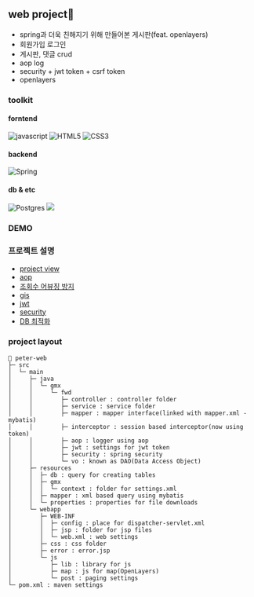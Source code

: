 ## web project🌱
- spring과 더욱 친해지기 위해 만들어본 게시판(feat. openlayers)
- 회원가입 로그인
- 게시판, 댓글  crud
- aop log
- security + jwt token + csrf token
- openlayers
### toolkit
#### forntend
![javascript](https://img.shields.io/badge/JavaScript-F7DF1E?style=for-the-badge&logo=javascript&logoColor=black)
![HTML5](https://img.shields.io/badge/html5-%23E34F26.svg?style=for-the-badge&logo=html5&logoColor=white)
![CSS3](https://img.shields.io/badge/css3-%231572B6.svg?style=for-the-badge&logo=css3&logoColor=white)

#### backend
![Spring](https://img.shields.io/badge/spring-%236DB33F.svg?style=for-the-badge&logo=spring&logoColor=white)

#### db & etc
![Postgres](https://img.shields.io/badge/postgres-%23316192.svg?style=for-the-badge&logo=postgresql&logoColor=white)
<img src="https://img.shields.io/badge/Openlayers-1F6B75?style=for-the-badge&logo=openlayers&logoColor=white">
<br>
### DEMO

### 프로젝트 설명
- [project view](https://github.com/peteryu24/peter-web/tree/359551bdda6cd3d0662c07c9358716bb6bf7a0b6/src/main)
- [aop](https://github.com/peteryu24/peter-web/tree/4ec63c5d1ad5d36fcc953d56e03dd78e9988cfb2/src/main/java/gmx/fwd/aop)
- [조회수 어뷰징 방지](https://dudefromkorea.tistory.com/15)
- [gis](https://github.com/peteryu24/peter-web/tree/be1ff5ef19d269f9671344d32999f1dced1e5d1c/src/main/webapp/WEB-INF/jsp/map)
- [jwt](https://github.com/peteryu24/peter-web/tree/c87e34295e7d621410b18cfa8ffcd2cd17aae438/src/main/java/gmx/fwd/jwt)
- [security](https://github.com/peteryu24/peter-web/tree/c87e34295e7d621410b18cfa8ffcd2cd17aae438/src/main/java/gmx/fwd/security)
- [DB 최적화](https://dudefromkorea.tistory.com/16)

### project layout
```
🌱 peter-web 
├─ src
│  └─ main
│     ├─ java
│     │  └─ gmx
│     │     └─ fwd
│     │        ├─ controller : controller folder
│     │        ├─ service : service folder
│     │        ├─ mapper : mapper interface(linked with mapper.xml - mybatis)
│     │        ├─ interceptor : session based interceptor(now using token)
│     │        ├─ aop : logger using aop
│     │        ├─ jwt : settings for jwt token
│     │        ├─ security : spring security
│     │        └─ vo : known as DAO(Data Access Object)
│     ├─ resources
│     │  ├─ db : query for creating tables
│     │  ├─ gmx
│     │  │  └─ context : folder for settings.xml
│     │  ├─ mapper : xml based query using mybatis
│     │  └─ properties : properties for file downloads
│     └─ webapp
│        ├─ WEB-INF
│        │  ├─ config : place for dispatcher-servlet.xml
│        │  ├─ jsp : folder for jsp files
│        │  └─ web.xml : web settings
│        ├─ css : css folder
│        ├─ error : error.jsp
│        └─ js
│           ├─ lib : library for js
│           ├─ map : js for map(OpenLayers)
│           └─ post : paging settings
└─ pom.xml : maven settings
```

